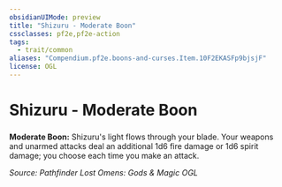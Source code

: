 ```yaml
---
obsidianUIMode: preview
title: "Shizuru - Moderate Boon"
cssclasses: pf2e,pf2e-action
tags:
  - trait/common
aliases: "Compendium.pf2e.boons-and-curses.Item.10F2EKASFp9bjsjF"
license: OGL
---
```

# Shizuru - Moderate Boon

### 






**Moderate Boon:** Shizuru's light flows through your blade. Your weapons and unarmed attacks deal an additional 1d6 fire damage or 1d6 spirit damage; you choose each time you make an attack.

*Source: Pathfinder Lost Omens: Gods & Magic*
*OGL*